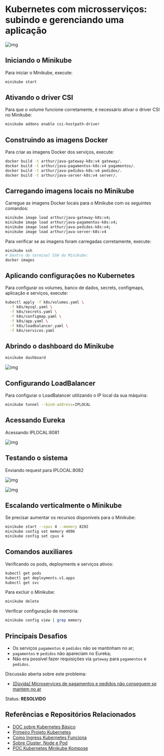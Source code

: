 # Kubernetes com microsserviços: subindo e gerenciando uma aplicação

![img](assets/arquitetura.png)

## Iniciando o Minikube
Para iniciar o Minikube, execute:
```sh
minikube start
```

## Ativando o driver CSI
Para que o volume funcione corretamente, é necessário ativar o driver CSI no Minikube:
```sh
minikube addons enable csi-hostpath-driver
```

## Construindo as imagens Docker
Para criar as imagens Docker dos serviços, execute:
```sh
docker build -t arthur/java-gateway-k8s:v4 gateway/.
docker build -t arthur/java-pagamentos-k8s:v4 pagamentos/.
docker build -t arthur/java-pedidos-k8s:v4 pedidos/.
docker build -t arthur/java-server-k8s:v4 server/.
```

## Carregando imagens locais no Minikube
Carregue as imagens Docker locais para o Minikube com os seguintes comandos:
```sh
minikube image load arthur/java-gateway-k8s:v4;
minikube image load arthur/java-pagamentos-k8s:v4;
minikube image load arthur/java-pedidos-k8s:v4;
minikube image load arthur/java-server-k8s:v4
```
Para verificar se as imagens foram carregadas corretamente, execute:
```sh
minikube ssh
# Dentro do terminal SSH do Minikube:
docker images
```

## Aplicando configurações no Kubernetes
Para configurar os volumes, banco de dados, secrets, configmaps, aplicação e serviços, execute:
```sh
kubectl apply -f k8s/volumes.yaml \
  -f k8s/mysql.yaml \
  -f k8s/secrets.yaml \
  -f k8s/configmap.yaml \
  -f k8s/app.yaml \
  -f k8s/loadbalancer.yaml \
  -f k8s/services.yaml
```

## Abrindo o dashboard do Minikube
```sh
minikube dashboard
```

![img](assets/dashboard.png)

## Configurando LoadBalancer
Para configurar o LoadBalancer utilizando o IP local da sua máquina:
```sh
minikube tunnel --bind-address=IPLOCAL
```

## Acessando Eureka
Acessando IPLOCAL:8081

![img](assets/eureka.png)

## Testando o sistema
Enviando request para IPLOCAL:8082

![img](assets/postman-pedidos.png)

![img](assets/postman-pagamentos.png)

## Escalando verticalmente o Minikube
Se precisar aumentar os recursos disponíveis para o Minikube:
```sh
minikube start --cpus 4 --memory 8192
minikube config set memory 4096
minikube config set cpus 4
```

## Comandos auxiliares
Verificando os pods, deployments e serviços ativos:
```sh
kubectl get pods
kubectl get deployments.v1.apps
kubectl get svc
```
Para excluir o Minikube:
```sh
minikube delete
```
Verificar configuração de memória:
```sh
minikube config view | grep memory
```

## Principais Desafios
- Os serviços `pagamentos` e `pedidos` não se mantinham no ar;
- `pagamentos` e `pedidos` não apareciam no Eureka;
- Não era possível fazer requisições via `gateway` para `pagamentos` e `pedidos`.

Discussão aberta sobre este problema:
- [[Dúvida] Microservices de pagamentos e pedidos não conseguem se mantem no ar](https://cursos.alura.com.br/forum/topico-duvida-microservices-de-pagamentos-e-pedidos-nao-conseguem-se-mantem-no-ar-482113)

Status: **RESOLVIDO**

## Referências e Repositórios Relacionados
- [DOC sobre Kubernetes Básico](https://github.com/DeveloperArthur/infra-architect-cloud/blob/main/atividade%204/mais-sobre-kubernetes/kubernetes-basico.pdf)
- [Primeiro Projeto Kubernetes](https://github.com/DeveloperArthur/Kubernetes-First-Project/tree/main)
- [Como Ingress Kubernetes Funciona](https://github.com/DeveloperArthur/infra-architect-cloud/blob/main/atividade%204/mais-sobre-kubernetes/ingress.jpeg)
- [Sobre Cluster, Node e Pod](https://github.com/DeveloperArthur/infra-architect-cloud/blob/main/atividade%204/mais-sobre-kubernetes/sobre-cluster-node-pod.txt)
- [POC Kubernetes Minikube Kompose](https://github.com/DeveloperArthur/poc-kubernetes-minikube-kompose)